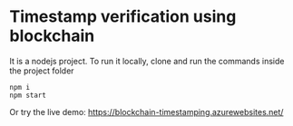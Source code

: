# Timestamp verification using blockchain


It is a nodejs project. To run it locally, clone and run the commands inside the project folder 
```
npm i
npm start
```

Or try the live demo: https://blockchain-timestamping.azurewebsites.net/
